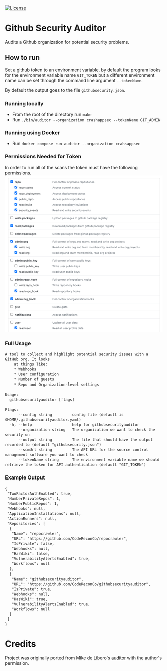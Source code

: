 [![License](https://img.shields.io/badge/License-Apache%202.0-blue.svg)](https://github.com/crashappsec/github-security-auditor/blob/main/LICENSE)
<!-- [![OpenSSF Scorecard](https://api.securityscorecards.dev/projects/github.com/ossf/scorecard/badge)](https://api.securityscorecards.dev/projects/github.com/crashappsec/github-security-auditor) -->
<!-- [![Go Report Card](https://goreportcard.com/badge/github.com/ossf/scorecard/v4)](https://goreportcard.com/report/github.com/crashappsec/github-security-auditor) -->

# Github Security Auditor
Audits a Github organization for potential security problems.

## How to run
Set a github token to an environment variable, by default the program 
looks for the environment variable name `GIT_TOKEN` but a different
environment name can be set through the command line argument `--tokenName`.

By default the output goes to the file `githubsecurity.json`.

### Running locally
* From the root of the directory run `make`
* Run `./bin/auditor --organization crashappsec --tokenName GIT_ADMIN` 

### Running using Docker

* Run `docker compose run auditor --organization crahsappsec`

### Permissions Needed for Token
In order to run all of the scans the token must have the following permissions.
![Github token permissions](img/github_token_permissions.png)

### Full Usage
```
A tool to collect and highlight potential security issues with a GitHub org. It looks
	at things like:
	* Webhooks
	* User configuration
	* Number of guests
	* Repo and Organization-level settings

Usage:
  githubsecurityauditor [flags]

Flags:
      --config string         config file (default is $HOME/.githubsecurityauditor.yaml)
  -h, --help                  help for githubsecurityauditor
      --organization string   The organization we want to check the security on
      --output string         The file that should have the output recorded to (default "githubsecurity.json")
      --scmUrl string         The API URL for the source control management software you want to check
      --tokenName string      The environment variable name we should retrieve the token for API authentication (default "GIT_TOKEN")
```
### Example Output
```
{
 "TwoFactorAuthEnabled": true,
 "NumberPrivateRepos": 1,
 "NumberPublicRepos": 1,
 "Webhooks": null,
 "ApplicationInstallations": null,
 "ActionRunners": null,
 "Repositories": [
  {
   "Name": "repocrawler",
   "URL": "https://github.com/CodeReconCo/repocrawler",
   "IsPrivate": false,
   "Webhooks": null,
   "HasWiki": false,
   "VulnerabilityAlertsEnabled": true,
   "Workflows": null
  },
  {
   "Name": "githubsecurityauditor",
   "URL": "https://github.com/CodeReconCo/githubsecurityauditor",
   "IsPrivate": true,
   "Webhooks": null,
   "HasWiki": true,
   "VulnerabilityAlertsEnabled": true,
   "Workflows": null
  }
 ]
}
```

# Credits

Project was originally ported from Mike de Libero's [auditor](https://github.com/CodeReconCo/githubsecurityauditor) with the author's permission.
